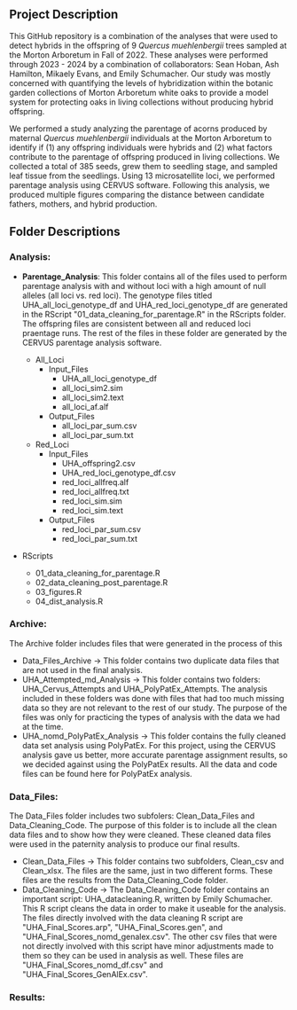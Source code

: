 ## Project Description
This GitHub repository is a combination of the analyses that were used to detect hybrids in the offspring of 9 _Quercus muehlenbergii_ trees sampled at the Morton Arboretum in Fall of 2022. These analyses were performed through 2023 - 2024 by a combination of collaborators: Sean Hoban, Ash Hamilton, Mikaely Evans, and Emily Schumacher. Our study was mostly concerned with quantifying the levels of hybridization within the botanic garden collections of Morton Arboretum white oaks to provide a model system for protecting oaks in living collections without producing hybrid offspring. 

We performed a study analyzing the parentage of acorns produced by maternal <i>Quercus muehlenbergii</i> individuals at the Morton Arboretum to identify if (1) any offspring individuals were hybrids and (2) what factors contribute to the parentage of offspring produced in living collections. We collected a total of 385 seeds, grew them to seedling stage, and sampled leaf tissue from the seedlings. Using 13 microsatellite loci, we performed parentage analysis using CERVUS software. Following this analysis, we produced multiple figures comparing the distance between candidate fathers, mothers, and hybrid production. 

## Folder Descriptions

### Analysis:
- <b>Parentage_Analysis</b>: This folder contains all of the files used to perform parentage analysis with and without loci with a high amount of null alleles (all loci vs. red loci). The genotype files titled UHA_all_loci_genotype_df and UHA_red_loci_genotype_df are generated in the RScript "01_data_cleaning_for_parentage.R" in the RScripts folder. The offspring files are consistent between all and reduced loci praentage runs. The rest of the files in these folder are generated by the CERVUS parentage analysis software.
    - All_Loci
        - Input_Files
            - UHA_all_loci_genotype_df
            - all_loci_sim2.sim
            - all_loci_sim2.text
            - all_loci_af.alf    
        - Output_Files
            - all_loci_par_sum.csv
            - all_loci_par_sum.txt
    - Red_Loci
        - Input_Files
            - UHA_offspring2.csv
            - UHA_red_loci_genotype_df.csv
            - red_loci_allfreq.alf
            - red_loci_allfreq.txt
            - red_loci_sim.sim
            - red_loci_sim.text
        - Output_Files
            - red_loci_par_sum.csv
            - red_loci_par_sum.txt
           
- RScripts
    - 01_data_cleaning_for_parentage.R
    - 02_data_cleaning_post_parentage.R
    - 03_figures.R
    - 04_dist_analysis.R

### Archive:
The Archive folder includes files that were generated in the process of this 

  - Data_Files_Archive → This folder contains two duplicate data files that are not used in the final analysis.
  - UHA_Attempted_md_Analysis → This folder contains two folders: UHA_Cervus_Attempts and UHA_PolyPatEx_Attempts. The analysis included in these folders was done with files that had too much missing data so they are not relevant to the rest of our study. The purpose of the files was only for practicing the types of analysis with the data we had at the time. 
  - UHA_nomd_PolyPatEx_Analysis → This folder contains the fully cleaned data set analysis using PolyPatEx. For this project, using the CERVUS analysis gave us better, more accurate parentage assignment results, so we decided against using the PolyPatEx results. All the data and code files can be found here for PolyPatEx analysis.


### Data_Files:
The Data_Files folder includes two subfolers: Clean_Data_Files and Data_Cleaning_Code. The purpose of this folder is to include all the clean data files and to show how they were cleaned. These cleaned data files were used in the  paternity analysis to produce our final results.

  - Clean_Data_Files → This folder contains two subfolders, Clean_csv and Clean_xlsx. The files are the same, just in two different forms. These files are the results from the Data_Cleaning_Code folder.
  - Data_Cleaning_Code → The Data_Cleaning_Code folder contains an important script: UHA_datacleaning.R, written by Emily Schumacher. This R script cleans the data in order to make it useable for the analysis. The files directly involved with the data cleaning R script are "UHA_Final_Scores.arp", "UHA_Final_Scores.gen", and "UHA_Final_Scores_nomd_genalex.csv". The other csv files that were not directly involved with this script have minor adjustments made to them so they can be used in analysis as well. These files are "UHA_Final_Scores_nomd_df.csv" and "UHA_Final_Scores_GenAlEx.csv".

### Results:
